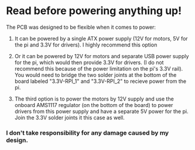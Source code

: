 # Read before powering anything up!

The PCB was designed to be flexible when it comes to power:

1) It can be powered by a single ATX power supply (12V for motors, 5V for the pi and 3.3V for drivers). I highly recommend this option

2) Or it can be powered by 12V for motors and separate USB power supply for the pi, which would then provide 3.3V for drivers. (I do not recommend this because of the power limitation on the pi's 3.3V rail). You would need to bridge the two solder joints at the bottom of the board labeled "3.3V-RPI_1" and "3.3V-RPI_2" to recieve power from the pi.

3) The third option is to power the motors by 12V supply and use the onboard AMS1117 regulator (on the bottom of the board) to power drivers from this power supply and have a separate 5V power for the pi. Join the 3.3V solder joints it this case as well.


### I don't take responsibility for any damage caused by my design.
